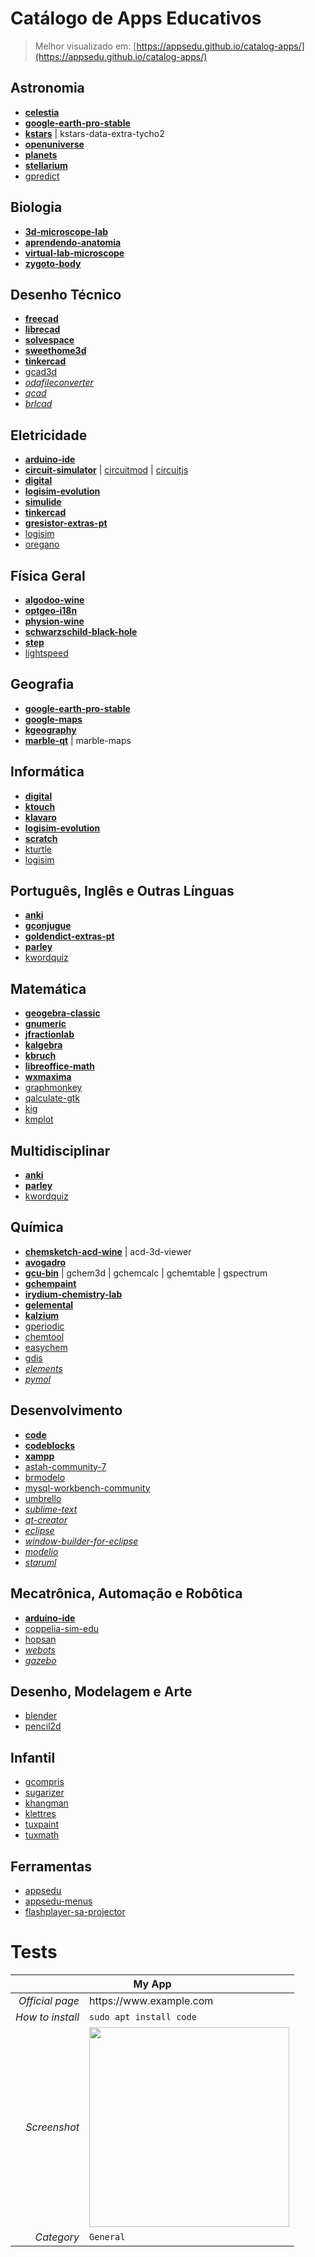 # Catálogo de Apps Educativos

> Melhor visualizado em: [https://appsedu.github.io/catalog-apps/](https://appsedu.github.io/catalog-apps/)

## Astronomia

- [**celestia**](https://celestia.space)
- [**google-earth-pro-stable**](https://www.google.com.br/earth/download/gep/agree.html)
- [**kstars**](https://edu.kde.org/kstars/) | kstars-data-extra-tycho2
- [**openuniverse**](http://openuniverse.sourceforge.net/)
- [**planets**](https://packages.ubuntu.com/focal/planets)
- [**stellarium**](https://stellarium.org/pt/)
- [gpredict](http://gpredict.oz9aec.net)

## Biologia

- [**3d-microscope-lab**](https://courses.ecampus.oregonstate.edu/oer/microscope)
- [**aprendendo-anatomia**](http://anatomylearning.com/webgl2020/browser.php)
- [**virtual-lab-microscope**](http://virtual.itg.uiuc.edu/)
- [**zygoto-body**](https://www.zygotebody.com)

## Desenho Técnico

- [**freecad**](https://www.freecadweb.org/downloads.php)
- [**librecad**](https://librecad.org)
- [**solvespace**](http://solvespace.com)
- [**sweethome3d**](http://www.sweethome3d.com/pt)
- [**tinkercad**](https://www.tinkercad.com/dashboard)
- [gcad3d](http://www.gcad3d.org)
- [_odafileconverter_](https://www.opendesign.com/guestfiles/oda_file_converter)
- [_qcad_](https://www.qcad.org/en/)
- [_brlcad_](https://brlcad.org)

## Eletricidade

- [**arduino-ide**](https://www.arduino.cc)
- [**circuit-simulator**](https://github.com/appsedu/circuit-simulator) | [circuitmod](https://sourceforge.net/projects/circuitmod/) | [circuitjs](http://www.falstad.com/circuit/circuitjs.html)
- [**digital**](https://github.com/hneemann/Digital)
- [**logisim-evolution**](https://github.com/reds-heig/logisim-evolution)
- [**simulide**](https://www.simulide.com/p/home.html)
- [**tinkercad**](https://www.tinkercad.com/dashboard)
- [**gresistor-extras-pt**](https://winunix.github.io/debian/)
- [logisim](http://www.cburch.com/logisim/)
- [oregano](https://github.com/drahnr/oregano)

## Física Geral

- [**algodoo-wine**](http://www.algodoo.com)
- [**optgeo-i18n**](http://jeanmarie.biansan.free.fr/optgeo.html)
- [**physion-wine**](https://github.com/appsedu/physion-wine)
- [**schwarzschild-black-hole**](http://spiro.fisica.unipd.it/~antonell/schwarzschild/live/)
- [**step**](https://kde.org/applications/en/education/org.kde.step)
- [lightspeed](http://lightspeed.sourceforge.net)

## Geografia

- [**google-earth-pro-stable**](https://www.google.com.br/earth/download/gep/agree.html)
- [**google-maps**](https://www.google.com.br/maps/)
- [**kgeography**](https://edu.kde.org/kgeography/)
- [**marble-qt**](https://marble.kde.org) | marble-maps

## Informática

- [**digital**](https://github.com/hneemann/Digital)
- [**ktouch**](https://kde.org/applications/en/education/org.kde.ktouch)
- [**klavaro**](https://klavaro.sourceforge.io/pt/index.html)
- [**logisim-evolution**](https://github.com/reds-heig/logisim-evolution)
- [**scratch**](https://packages.ubuntu.com/focal/scratch)
- [kturtle](https://kde.org/applications/en/education/org.kde.kturtle)
- [logisim](http://www.cburch.com/logisim/)

## Português, Inglês e Outras Línguas

- [**anki**](https://apps.ankiweb.net)
- [**gconjugue**](https://github.com/jalvesaq/gconjugue)
- [**goldendict-extras-pt**](https://github.com/appsedu/goldendict-extras-pt)
- [**parley**](https://kde.org/applications/en/education/org.kde.parley)
- [kwordquiz](https://edu.kde.org/kwordquiz/)

## Matemática

- [**geogebra-classic**](https://www.geogebra.org)
- [**gnumeric**](http://www.gnumeric.org/)
- [**jfractionlab**](http://jfractionlab.sourceforge.net/)
- [**kalgebra**](https://edu.kde.org/kalgebra/)
- [**kbruch**](https://kde.org/applications/en/education/org.kde.kbruch)
- [**libreoffice-math**](https://packages.ubuntu.com/focal/libreoffice-math)
- [**wxmaxima**](https://wxmaxima-developers.github.io/wxmaxima/)
- [graphmonkey](http://graphmonkey.sourceforge.net/)
- [qalculate-gtk](https://qalculate.github.io/)
- [kig](https://edu.kde.org/kig/)
- [kmplot](https://edu.kde.org/kmplot/)

## Multidisciplinar

- [**anki**](https://apps.ankiweb.net)
- [**parley**](https://kde.org/applications/en/education/org.kde.parley)
- [kwordquiz](https://edu.kde.org/kwordquiz/)

## Química

- [**chemsketch-acd-wine**](https://www.acdlabs.com/resources/freeware/chemsketch/) | acd-3d-viewer
- [**avogadro**](https://www.openchemistry.org/projects/avogadro2/)
- [**gcu-bin**](http://gchemutils.nongnu.org/) | gchem3d | gchemcalc | gchemtable | gspectrum
- [**gchempaint**](http://gchemutils.nongnu.org/gchempaint.html)
- [**irydium-chemistry-lab**](http://chemcollective.org/vlab_download)
- [**gelemental**](https://github.com/ginggs/gelemental)
- [**kalzium**](https://kde.org/applications/en/education/org.kde.kalzium)
- [gperiodic](http://gperiodic.seul.org/)
- [chemtool](http://ruby.chemie.uni-freiburg.de/~martin/chemtool/)
- [easychem](http://easychem.sourceforge.net/)
- [gdis](http://gdis.seul.org/)
- [_elements_](https://github.com/FlorianFe/Elements)
- [_pymol_](https://github.com/schrodinger/pymol-open-source)

## Desenvolvimento

- [**code**](https://code.visualstudio.com/)
- [**codeblocks**](http://www.codeblocks.org/)
- [**xampp**](https://www.apachefriends.org/pt_br/index.html)
- [astah-community-7](https://winunix.github.io/debian/)
- [brmodelo](http://www.sis4.com/brModelo/)
- [mysql-workbench-community](https://dev.mysql.com/downloads/workbench/)
- [umbrello](https://umbrello.kde.org/)
- [_sublime-text_](https://www.sublimetext.com/docs/3/linux_repositories.html)
- [_qt-creator_](https://www.qt.io/download-qt-installer)
- [_eclipse_](https://snapcraft.io/eclipse)
- [_window-builder-for-eclipse_](https://www.eclipse.org/windowbuilder/)
- [_modelio_](https://www.modelio.org/)
- [_staruml_](http://staruml.io/)

## Mecatrônica, Automação e Robôtica

- [**arduino-ide**](https://www.arduino.cc)
- [coppelia-sim-edu](https://www.coppeliarobotics.com)
- [hopsan](https://github.com/Hopsan/hopsan)
- [_webots_](https://cyberbotics.com/)
- [_gazebo_](http://gazebosim.org/tutorials?tut=install_ubuntu&cat=install)

## Desenho, Modelagem e Arte

- [blender](https://www.blender.org)
- [pencil2d](https://www.pencil2d.org)

## Infantil

- [gcompris](https://gcompris.net)
- [sugarizer](https://sugarizer.org)
- [khangman](https://edu.kde.org/khangman/)
- [klettres](https://edu.kde.org/klettres/)
- [tuxpaint](http://www.tuxpaint.org)
- [tuxmath](https://packages.ubuntu.com/focal/tuxmath)

## Ferramentas

- [appsedu](#)
- [appsedu-menus](#)
- [flashplayer-sa-projector](#)

# Tests

<table id="modelBox" style="display: block;">
    <thread>
        <tr>
            <th colspan="2" class="appName">My App</th>
        </tr>
    </thread>
    <tbody>
        <tr>
            <td align="right"><i>Official page</i></td>
            <td lign="left" class="pageUrl">https://www.example.com</td>
        </tr>
        <tr>
            <td align="right"><i>How to install</i></td>
            <td align="left">
                <code class="installCode">sudo apt install code</code>
            </td>
        </tr>
        <tr>
            <td align="right"><i>Screenshot</i></td>
            <td align="left">
                <img width="320px" class="imgUrl" src="">
            </td>
        </tr>
        <tr>
            <td align="right"><i>Category</i></td>
            <td align="left">
                <code class="categoryName">General</code>
            </td>
        </tr>
    </tbody>
</table>

<script>
var apps;
var xhttp = new XMLHttpRequest();
xhttp.onreadystatechange = function() {
    if (this.readyState == 4 && this.status == 200) {
        apps = JSON.parse(this.responseText);
        console.log(apps);
        document.getElementById('modelBox').getElementsByClassName('appName')[0].innerHTML = apps[0].app;
        document.getElementById('modelBox').getElementsByClassName('pageUrl')[0].innerHTML = apps[0].page;
        document.getElementById('modelBox').getElementsByClassName('installCode')[0].innerHTML = apps[0].install;
        document.getElementById('modelBox').getElementsByClassName('imgUrl')[0].setAttribute('src', apps[0].img);
        document.getElementById('modelBox').getElementsByClassName('categoryName')[0].innerHTML = apps[0].categories.join(', ');
    }
};

xhttp.open("GET", "apps.json", true);
xhttp.send();
</script>
